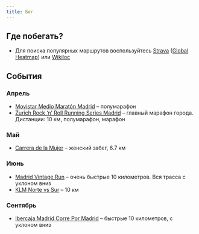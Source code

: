 ```yaml
---
title: Бег
---
```


## Где побегать?

- Для поиска популярных маршрутов воспользуйтесь [Strava](https://www.strava.com/) ([Global Heatmap](https://www.strava.com/maps/global-heatmap?sport=Run&style=dark&terrain=false&labels=true&poi=true&cPhotos=true&gColor=blue&gOpacity=100#10/40.4181/-3.6649)) или [Wikiloc](https://www.wikiloc.com/)

## События

### Апрель

- [Movistar Medio Maratón Madrid](https://www.mediomaratonmadrid.es/) – полумарафон
- [Zurich Rock ‘n’ Roll Running Series Madrid](https://rocknrollmadridrun.com/) – главный марафон города. Дистанции: 10 км, полумарафон, марафон

### Май

- [Carrera de la Mujer](https://www.carreradelamujer.com/) – женский забег, 6.7 км

### Июнь

- [Madrid Vintage Run](https://madridvintagerun.com/) – очень быстрые 10 километров. Вся трасса с уклоном вниз
- [KLM Norte vs Sur](https://klmnortevssur.com/) – 10 км

### Сентябрь

- [Ibercaja Madrid Corre Por Madrid](https://madridcorrepormadrid.org/) – быстрые 10 километров, с уклоном вниз
